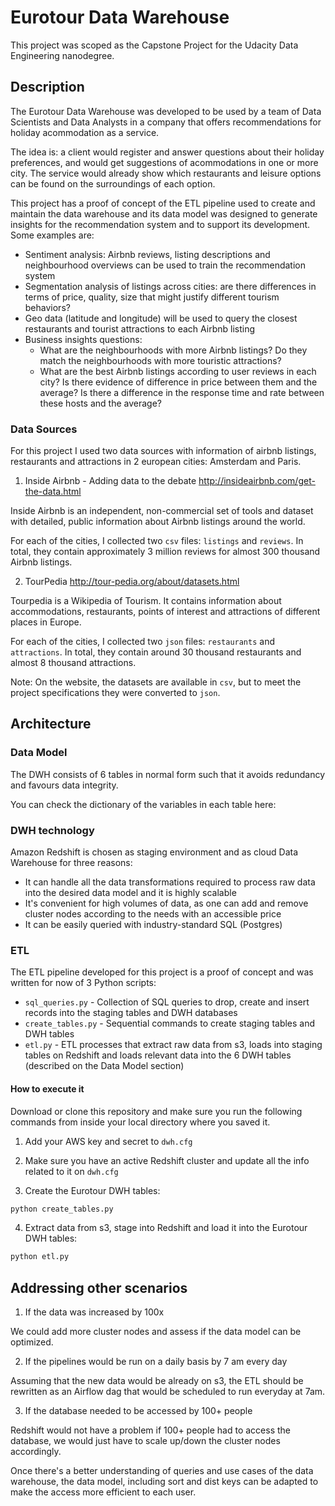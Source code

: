 # Eurotour Data Warehouse

This project was scoped as the Capstone Project for the Udacity Data Engineering nanodegree.

## Description

The Eurotour Data Warehouse was developed to be used by a team of Data Scientists and Data Analysts in a company that offers recommendations for holiday acommodation as a service. 

The idea is: a client would register and answer questions about their holiday preferences, and would get suggestions of acommodations in one or more city. The service would already show which restaurants and leisure options can be found on the surroundings of each option.

This project has a proof of concept of the ETL pipeline used to create and maintain the data warehouse and its data model was designed to generate insights for the recommendation system and to support its development. Some examples are:
- Sentiment analysis: Airbnb reviews, listing descriptions and neighbourhood overviews can be used to train the recommendation system 
- Segmentation analysis of listings across cities: are there differences in terms of price, quality, size that might justify different tourism behaviors?
- Geo data (latitude and longitude) will be used to query the closest restaurants and tourist attractions to each Airbnb listing
- Business insights questions: 
  - What are the neighbourhoods with more Airbnb listings? Do they match the neighbourhoods with more touristic attractions?
  - What are the best Airbnb listings according to user reviews in each city? Is there evidence of difference in price between them and the average? Is there a difference in the response time and rate between these hosts and the average?

### Data Sources

For this project I used two data sources with information of airbnb listings, restaurants and attractions in 2 european cities: Amsterdam and Paris.

1. Inside Airbnb - Adding data to the debate http://insideairbnb.com/get-the-data.html

Inside Airbnb is an independent, non-commercial set of tools and dataset with detailed, public information about Airbnb listings around the world. 

For each of the cities, I collected two `csv` files: `listings` and `reviews`. In total, they contain approximately 3 million reviews for almost 300 thousand Airbnb listings.

2. TourPedia http://tour-pedia.org/about/datasets.html

Tourpedia is a Wikipedia of Tourism. It contains information about accommodations, restaurants, points of interest and attractions of different places in Europe.

For each of the cities, I collected two `json` files: `restaurants` and `attractions`. In total, they contain around 30 thousand restaurants and almost 8 thousand attractions.

Note: On the website, the datasets are available in `csv`, but to meet the project specifications they were converted to `json`.

## Architecture

### Data Model

The DWH consists of 6 tables in normal form such that it avoids redundancy and favours data integrity.


You can check the dictionary of the variables in each table here: 

### DWH technology

Amazon Redshift is chosen as staging environment and as cloud Data Warehouse for three reasons: 
- It can handle all the data transformations required to process raw data into the desired data model and it is highly scalable
- It's convenient for high volumes of data, as one can add and remove cluster nodes according to the needs with an accessible price
- It can be easily queried with industry-standard SQL (Postgres)

### ETL

The ETL pipeline developed for this project is a proof of concept and was written for now of 3 Python scripts:

  * `sql_queries.py` - Collection of SQL queries to drop, create and insert records into the staging tables and DWH databases
  * `create_tables.py` - Sequential commands to create staging tables and DWH tables
  * `etl.py` - ETL processes that extract raw data from s3, loads into staging tables on Redshift and loads relevant data into the 6 DWH tables (described on the Data Model section)

#### How to execute it
Download or clone this repository and make sure you run the following commands from inside your local directory where you saved it.

1. Add your AWS key and secret to `dwh.cfg`

2. Make sure you have an active Redshift cluster and update all the info related to it on `dwh.cfg`

3. Create the Eurotour DWH tables:

```python
python create_tables.py
```

4. Extract data from s3, stage into Redshift and load it into the Eurotour DWH tables:

```python
python etl.py
```

## Addressing other scenarios

1. If the data was increased by 100x

We could add more cluster nodes and assess if the data model can be optimized.

2. If the pipelines would be run on a daily basis by 7 am every day

Assuming that the new data would be already on s3, the ETL should be rewritten as an Airflow dag that would be scheduled to run everyday at 7am.

3. If the database needed to be accessed by 100+ people

Redshift would not have a problem if 100+ people had to access the database, we would just have to scale up/down the cluster nodes accordingly. 

Once there's a better understanding of queries and use cases of the data warehouse, the data model, including sort and dist keys can be adapted to make the access more efficient to each user.